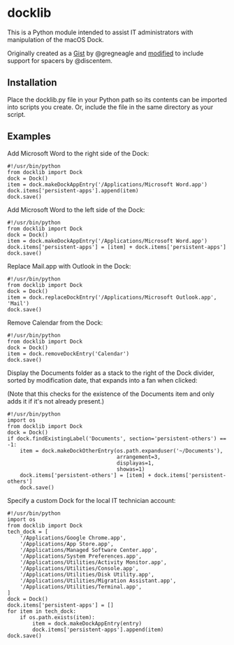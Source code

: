 # docklib

This is a Python module intended to assist IT administrators with manipulation of the macOS Dock.

Originally created as a [Gist](https://gist.github.com/gregneagle/5c422d709c93615341a21009f800222e) by @gregneagle and [modified](https://gist.github.com/discentem/448b3f99b98ebabdcb56a55c40076449) to include support for spacers by @discentem.

## Installation

Place the docklib.py file in your Python path so its contents can be imported into scripts you create. Or, include the file in the same directory as your script.

## Examples

Add Microsoft Word to the right side of the Dock:

```
#!/usr/bin/python
from docklib import Dock
dock = Dock()
item = dock.makeDockAppEntry('/Applications/Microsoft Word.app')
dock.items['persistent-apps'].append(item)
dock.save()
```

Add Microsoft Word to the left side of the Dock:

```
#!/usr/bin/python
from docklib import Dock
dock = Dock()
item = dock.makeDockAppEntry('/Applications/Microsoft Word.app')
dock.items['persistent-apps'] = [item] + dock.items['persistent-apps']
dock.save()
```

Replace Mail.app with Outlook in the Dock:

```
#!/usr/bin/python
from docklib import Dock
dock = Dock()
item = dock.replaceDockEntry('/Applications/Microsoft Outlook.app', 'Mail')
dock.save()
```

Remove Calendar from the Dock:

```
#!/usr/bin/python
from docklib import Dock
dock = Dock()
item = dock.removeDockEntry('Calendar')
dock.save()
```

Display the Documents folder as a stack to the right of the Dock divider, sorted by modification date, that expands into a fan when clicked:

(Note that this checks for the existence of the Documents item and only adds it if it's not already present.)

```
#!/usr/bin/python
import os
from docklib import Dock
dock = Dock()
if dock.findExistingLabel('Documents', section='persistent-others') == -1:
    item = dock.makeDockOtherEntry(os.path.expanduser('~/Documents'),
                                   arrangement=3,
                                   displayas=1,
                                   showas=1)
    dock.items['persistent-others'] = [item] + dock.items['persistent-others']
    dock.save()
```

Specify a custom Dock for the local IT technician account:

```
#!/usr/bin/python
import os
from docklib import Dock
tech_dock = [
    '/Applications/Google Chrome.app',
    '/Applications/App Store.app',
    '/Applications/Managed Software Center.app',
    '/Applications/System Preferences.app',
    '/Applications/Utilities/Activity Monitor.app',
    '/Applications/Utilities/Console.app',
    '/Applications/Utilities/Disk Utility.app',
    '/Applications/Utilities/Migration Assistant.app',
    '/Applications/Utilities/Terminal.app',
]
dock = Dock()
dock.items['persistent-apps'] = []
for item in tech_dock:
    if os.path.exists(item):
        item = dock.makeDockAppEntry(entry)
        dock.items['persistent-apps'].append(item)
dock.save()
```
